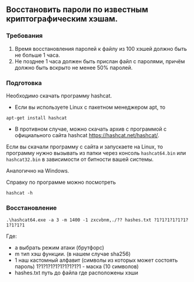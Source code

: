 ## Восстановить пароли по известным криптографическим хэшам.

### Требования
1. Время восстановления паролей к файлу из 100 хэшей должно быть не больше 1 часа.
2. Не позднее 1 часа должен быть прислан файл с паролями, причём должно быть вскрыто не менее 50% паролей.


### Подготовка

Необходимо скачать программу hashcat.
- Если вы используете Linux с пакетном менеджером apt, то 
```
apt-get install hashcat
```
- В противном случае, можно скачать архив с программой с официального сайта hashcat https://hashcat.net/hashcat/.

Если вы скачали программу с сайта и запускаете на Linux, то программу нужно вызывать из папки через консоль `hashcat64.bin` или `hashcat32.bin` в зависимости от битности вашей системы.

Аналогично на Windows.

Справку по программе можно посмотреть 
```
hashcat -h
```

### Восстановление
```
.\hashcat64.exe -a 3 -m 1400 -1 zxcvbnm,./?? hashes.txt ?1?1?1?1?1?1?1?1?1?1 
```

Где:
- a выбрать режим атаки (брутфорс)
- m тип хэш функции. (в нашем случае sha256)
- 1 наш кастомный алфавит (символы из которых может состоять пароль) 1?1?1?1?1?1?1?1?1?1 -  маска (10 символов)
- hashes.txt путь до файла где расположены хэши
